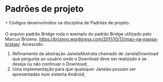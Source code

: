 # Padrões de projeto
⚡ Códigos desenvolvidos na disciplina de Padrões de projeto.

O arquivo padrão Bridge roda o exemplo do padrão Bridge utilizado pelo Marcus Brizeno. https://brizeno.wordpress.com/2011/10/13/mao-na-massa-bridge/. Acrescido:
1) Refinamento da abstração JanelaAbstrata chamado de JanelaDownload que pergunta ao usuário onde o Download deve ser realizado e se deseja ou não continuar o Download;
2) Uma implementação para que quaisquer Janelas possam ser apresentadas num sistema Android;
